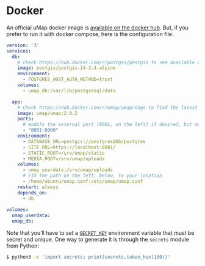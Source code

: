 # Docker

An official uMap docker image is [available on the docker hub](https://hub.docker.com/r/umap/umap). But, if you prefer to run it with docker compose, here is the configuration file:

```yaml title="docker-compose.yml"
version: '3'
services:
  db:
    # check https://hub.docker.com/r/postgis/postgis to see available versions
    image: postgis/postgis:14-3.4-alpine
    environment:
      - POSTGRES_HOST_AUTH_METHOD=trust
    volumes:
      - umap_db:/var/lib/postgresql/data

  app:
    # Check https://hub.docker.com/r/umap/umap/tags to find the latest version
    image: umap/umap:2.0.2
    ports:
      # modify the external port (8001, on the left) if desired, but make sure it matches SITE_URL, below
      - "8001:8000"
    environment:
      - DATABASE_URL=postgis://postgres@db/postgres
      - SITE_URL=https://localhost:8001/
      - STATIC_ROOT=/srv/umap/static
      - MEDIA_ROOT=/srv/umap/uploads
    volumes:
      - umap_userdata:/srv/umap/uploads
      # FIX the path on the left, below, to your location 
      - /home/ubuntu/umap.conf:/etc/umap/umap.conf
    restart: always
    depends_on:
      - db
    
volumes:
  umap_userdata:
  umap_db:
```

Note that you’ll have to set a [`SECRET_KEY`](https://docs.djangoproject.com/en/5.0/ref/settings/#secret-key) environment variable that must be secret and unique. One way to generate it is through the `secrets` module from Python:

```sh
$ python3 -c 'import secrets; print(secrets.token_hex(100))'
```
